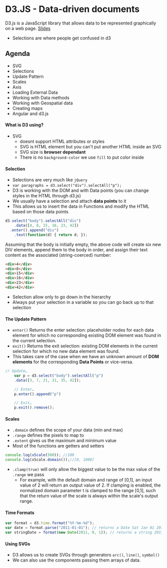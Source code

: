 # D3.JS - Data-driven documents
D3.js is a JavaScript library that allows data to be represented graphically on a web page. 
[Slides](http://yonet.github.io/d3-codeclass/#/)

* Selections are where people get confused in d3

## Agenda
* SVG
* Selections
* Update Pattern
* Scales
* Axis
* Loading External Data
* Working with Data methods
* Working with Geospatial data
* Creating maps
* Angular and d3.js


#### What is D3 using?
* SVG
    * doesnt support HTML attributes or styles
    * SVG is HTML element but you can't put another HTML inside an SVG
    * SVG size is **browser dependant**
    * There is no `background-color` we use `fill` to put color inside

#### Selection
* Selections are very much like `jQuery`
* `var paragraphs = d3.select("div").selectAll("p");` 
* D3 is working with the DOM and with Data points (you can change styles in the HTML through d3.js)
* We usually have a selection and attach **data points** to it
* This allows us to insert the data in Functions and modify the HTML based on those data points

```JavaScript
d3.select("body").selectAll("div")
    .data([4, 8, 15, 16, 23, 42])
  .enter().append("div")
    .text(function(d) { return d; });
```
Assuming that the body is initially empty, the above code will create six new DIV elements, append them to the body in order, and assign their text content as the associated (string-coerced) number:
```HTML
<div>4</div>
<div>8</div>
<div>15</div>
<div>16</div>
<div>23</div>
<div>42</div>
```

* Selection allow only to go down in the hierarchy
* Always put your selection in a variable so you can go back up to that selection

#### The Update Pattern
* `enter()` Returns the enter selection: placeholder nodes for each data element for which no corresponding existing DOM element was found in the current selection.
* `exit()` Returns the exit selection: existing DOM elements in the current selection for which no new data element was found.
* This takes care of the case when we have an unknown amount of **DOM elements** for the corresponding **Data Points** or vice-versa.

``` JavaScript
// Update…
    var p = d3.select("body").selectAll("p")
    .data([3, 7, 21, 31, 35, 42]);

    // Enter…
    p.enter().append("p")

    // Exit…
    p.exit().remove();
```

#### Scales
* `.domain` defines the scope of your data (min and max)
* `.range` defines the pixels to map to
* `.extent` gives us the maximum and minimum value
* Most of the functions are getters and setters
```JavaScript
console.log(xScale(500)); //100
console.log(xScale.domain());//[0, 1000]
```

* `.clamp(true)` will only allow the biggest value to be the max value of the `.range` we pass
    * For example, with the default domain and range of [0,1], an input value of 2 will return an output value of 2. If clamping is enabled, the normalized domain parameter t is clamped to the range [0,1], such that the return value of the scale is always within the scale's output range.

#### Time Formats
```JavaScript
var format = d3.time.format("%Y-%m-%d");
var date = format.parse("2011-01-01"); // returns a Date Sat Jan 01 2011 00:00:00 GMT-0800 (PST)
var stringDate = format(new Date(2011, 0, 1)); // returns a string 2011-01-01

```



#### Using SVGs
* D3 allows us to create SVGs through generators `arc()`, `line()`, `symbol()`
* We can also use the components passing them arrays of data.














